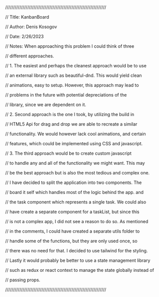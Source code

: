 ////////////////////////////////////////////////////////////////

// Title: KanbanBoard

// Author: Denis Kosogov

// Date: 2/26/2023


// Notes: When approaching this problem I could think of three

// different approaches.

// 1. The easiest and perhaps the cleanest approach would be to use

// an external library such as beautiful-dnd. This would yield clean

// animations, easy to setup. However, this approach may lead to

// problems in the future with potential depreciations of the

// library, since we are dependent on it.

// 2. Second approach is the one I took, by utilizing the build in

// HTML5 Api for drag and drop we are able to recreate a similar

// functionality. We would however lack cool animations, and certain

// features, which could be implemented using CSS and javascript.


// 3. The third approach would be to create custom javascript

// to handle any and all of the functionality we might want. This may

// be the best approach but is also the most tedious and complex one.


// I have decided to split the application into two components. The

// board it self which handles most of the logic behind the app. and

// the task component which represents a single task. We could also

// have create a separate component for a taskList, but since this

// is not a complex app, I did not see a reason to do so. As mentioned

// in the comments, I could have created a separate utils folder to

// handle some of the functions, but they are only used once, so

// there was no need for that. I decided to use tailwind for the styling.


// Lastly it would probably be better to use a state management library

// such as redux or react context to manage the state globally instead of

// passing props.


////////////////////////////////////////////////////////////////
